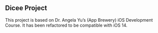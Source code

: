 ## Dicee Project
This project is based on Dr. Angela Yu’s (App Brewery) iOS Development Course.
It has been refactored to be compatible with iOS 14.

